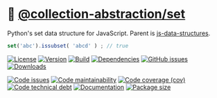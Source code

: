 :abcd:
[@collection-abstraction/set](https://collection-abstraction.github.io/set)
==

Python's set data structure for JavaScript. Parent is
[js-data-structures](https://github.com/make-github-pseudonymous-again/js-data-structures).

```js
set('abc').issubset( 'abcd' ) ; // true
```

[![License](https://img.shields.io/github/license/collection-abstraction/set.svg)](https://raw.githubusercontent.com/collection-abstraction/set/main/LICENSE)
[![Version](https://img.shields.io/npm/v/@collection-abstraction/set.svg)](https://www.npmjs.org/package/@collection-abstraction/set)
[![Build](https://img.shields.io/travis/collection-abstraction/set/main.svg)](https://travis-ci.com/collection-abstraction/set/branches)
[![Dependencies](https://img.shields.io/librariesio/github/collection-abstraction/set.svg)](https://github.com/collection-abstraction/set/network/dependencies)
[![GitHub issues](https://img.shields.io/github/issues/collection-abstraction/set.svg)](https://github.com/collection-abstraction/set/issues)
[![Downloads](https://img.shields.io/npm/dm/@collection-abstraction/set.svg)](https://www.npmjs.org/package/@collection-abstraction/set)

[![Code issues](https://img.shields.io/codeclimate/issues/collection-abstraction/set.svg)](https://codeclimate.com/github/collection-abstraction/set/issues)
[![Code maintainability](https://img.shields.io/codeclimate/maintainability/collection-abstraction/set.svg)](https://codeclimate.com/github/collection-abstraction/set/trends/churn)
[![Code coverage (cov)](https://img.shields.io/codecov/c/gh/collection-abstraction/set/main.svg)](https://codecov.io/gh/collection-abstraction/set)
[![Code technical debt](https://img.shields.io/codeclimate/tech-debt/collection-abstraction/set.svg)](https://codeclimate.com/github/collection-abstraction/set/trends/technical_debt)
[![Documentation](https://collection-abstraction.github.io/set/badge.svg)](https://collection-abstraction.github.io/set/source.html)
[![Package size](https://img.shields.io/bundlephobia/minzip/@collection-abstraction/set)](https://bundlephobia.com/result?p=@collection-abstraction/set)
